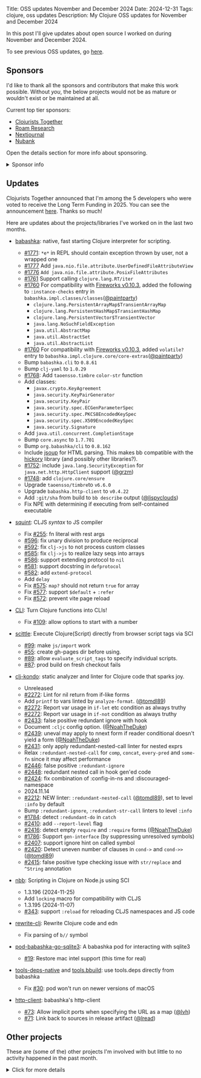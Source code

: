 Title: OSS updates November and December 2024
Date: 2024-12-31
Tags: clojure, oss updates
Description: My Clojure OSS updates for November and December 2024

In this post I'll give updates about open source I worked on during November and December 2024.

To see previous OSS updates, go [here](https://blog.michielborkent.nl/tags/oss-updates.html).

## Sponsors

I'd like to thank all the sponsors and contributors that make this work
possible. Without _you_, the below projects would not be as mature or wouldn't
exist or be maintained at all.

Current top tier sponsors:

- [Clojurists Together](https://clojuriststogether.org/)
- [Roam Research](https://roamresearch.com/)
- [Nextjournal](https://nextjournal.com/)
- [Nubank](https://nubank.com.br)

Open the details section for more info about sponsoring.

<details>
<summary>Sponsor info</summary>

If you want to ensure that the projects I work on are sustainably maintained,
you can sponsor this work in the following ways. Thank you!

- [Github Sponsors](https://github.com/sponsors/borkdude)
- The [Babaska](https://opencollective.com/babashka) or [Clj-kondo](https://opencollective.com/clj-kondo) OpenCollective
- [Ko-fi](https://ko-fi.com/borkdude)
- [Patreon](https://www.patreon.com/borkdude)
- [Clojurists Together](https://www.clojuriststogether.org/)

On to the projects that I've been working on!
</details>

<!--

sources: https://github.com/borkdude
local ~/dev and ~/dev/babashka dir (since github doesn't show all repos)

- write something about Heart of Clojure and bbslideshow?

-->

## Updates

Clojurists Together announced that I'm among the 5 developers who were voted to receive the Long Term Funding in 2025. You can see the announcement [here](https://www.clojuriststogether.org/news/clojurists-together-2025-long-term-funding-announcement/). Thanks so much!

Here are updates about the projects/libraries I've worked on in the last two months.

- [babashka](https://github.com/babashka/babashka): native, fast starting Clojure interpreter for scripting.
  - [#1771](https://github.com/babashka/babashka/issues/1771): `*e*` in REPL should contain exception thrown by user, not a wrapped one
  - [#1777](https://github.com/babashka/babashka/issues/1777) Add `java.nio.file.attribute.UserDefinedFileAttributeView`
  - [#1776](https://github.com/babashka/babashka/issues/1776) `Add java.nio.file.attribute.PosixFileAttributes`
  - [#1761](https://github.com/babashka/babashka/issues/1761) Support calling `clojure.lang.RT/iter`
  - [#1760](https://github.com/babashka/babashka/issues/1760) For compatibility with [Fireworks v0.10.3](https://github.com/paintparty/fireworks), added the following to `:instance-checks` entry in `babashka.impl.classes/classes`([@paintparty](https://github.com/paintparty))
      - `clojure.lang.PersistentArrayMap$TransientArrayMap`
      - `clojure.lang.PersistentHashMap$TransientHashMap`
      - `clojure.lang.PersistentVector$TransientVector`
      - `java.lang.NoSuchFieldException`
      - `java.util.AbstractMap`
      - `java.util.AbstractSet`
      - `java.util.AbstractList`
  - [#1760](https://github.com/babashka/babashka/issues/1760) For compatibility with [Fireworks v0.10.3](https://github.com/paintparty/fireworks), added `volatile?` entry to `babashka.impl.clojure.core/core-extras`([@paintparty](https://github.com/paintparty))
  - Bump `babashka.cli` to `0.8.61`
  - Bump `clj-yaml` to `1.0.29`
  - [#1768](https://github.com/babashka/babashka/issues/1768): Add `taoensso.timbre` `color-str` function
  - Add classes:
    - `javax.crypto.KeyAgreement`
    - `java.security.KeyPairGenerator`
    - `java.security.KeyPair`
    - `java.security.spec.ECGenParameterSpec`
    - `java.security.spec.PKCS8EncodedKeySpec`
    - `java.security.spec.X509EncodedKeySpec`
    - `java.security.Signature`
  - Add `java.util.concurrent.CompletionStage`
  - Bump `core.async` to `1.7.701`
  - Bump `org.babashka/cli` to `0.8.162`
  - Include [jsoup](https://jsoup.org/) for HTML parsing. This makes bb compatible with the [hickory](https://github.com/clj-commons/hickory) library (and possibly other libraries?).
  - [#1752](https://github.com/babashka/babashka/issues/1752): include `java.lang.SecurityException` for `java.net.http.HttpClient` support ([@grzm](https://github.com/grzm))
  - [#1748](https://github.com/babashka/babashka/issues/1748): add `clojure.core/ensure`
  - Upgrade `taoensso/timbre`to `v6.6.0`
  - Upgrade `babashka.http-client` to `v0.4.22`
  - Add `:git/sha` from build to `bb describe` output ([@lispyclouds](https://github.com/lispyclouds))
  - Fix NPE with determining if executing from self-contained executable

- [squint](https://github.com/squint-cljs/squint): CLJS _syntax_ to JS compiler
  - Fix [#255](https://github.com/squint-cljs/squint/issues/255): fn literal with rest args
  - [#596](https://github.com/squint-cljs/squint/issues/596): fix unary division to produce reciprocal
  - [#592](https://github.com/squint-cljs/squint/issues/592): fix `clj->js` to not process custom classes
  - [#585](https://github.com/squint-cljs/squint/issues/585): fix `clj->js` to realize lazy seqs into arrays
  - [#586](https://github.com/squint-cljs/squint/issues/586): support extending protocol to `nil`
  - [#581](https://github.com/squint-cljs/squint/issues/581): support docstring in `defprotocol`
  - [#582](https://github.com/squint-cljs/squint/issues/582): add `extend-protocol`
  - Add `delay`
  - Fix [#575](https://github.com/squint-cljs/squint/issues/575): `map?` should not return `true` for array
  - Fix [#577](https://github.com/squint-cljs/squint/issues/577): support `$default` + `:refer`
  - Fix [#572](https://github.com/squint-cljs/squint/issues/572): prevent vite page reload

- [CLI](https://github.com/babashka/cli): Turn Clojure functions into CLIs!
  - Fix [#109](https://github.com/babashka/cli/issues/109): allow options to start with a number

- [scittle](https://github.com/babashka/scittle): Execute Clojure(Script) directly from browser script tags via SCI
  - [#99](https://github.com/babashka/babashka/issues/99): make `js/import` work
  - [#55](https://github.com/babashka/babashka/issues/55): create gh-pages dir before using.
  - [#89](https://github.com/babashka/babashka/issues/89): allow `evaluate_script_tags` to specify individual scripts.
  - [#87](https://github.com/babashka/scittle/issues/87): prod build on fresh checkout fails


- [clj-kondo](https://github.com/clj-kondo/clj-kondo): static analyzer and linter for Clojure code that sparks joy.<br>
  - Unreleased
  - [#2272](https://github.com/clj-kondo/clj-kondo/issues/2451): Lint for nil return from if-like forms
  - Add `printf` to vars linted by `analyze-format`. ([@tomdl89](https://github.com/tomdl89))
  - [#2272](https://github.com/clj-kondo/clj-kondo/issues/2272): Report var usage in `if-let` etc condition as always truthy
  - [#2272](https://github.com/clj-kondo/clj-kondo/issues/2272): Report var usage in `if-not` condition as always truthy
  - [#2433](https://github.com/clj-kondo/clj-kondo/issues/2433): false positive redundant ignore with hook
  - Document `:cljc` config option. ([@NoahTheDuke](https://github.com/NoahTheDuke))
  - [#2439](https://github.com/clj-kondo/clj-kondo/issues/2439): uneval may apply to nnext form if reader conditional doesn't yield a form ([@NoahTheDuke](https://github.com/NoahTheDuke))
  - [#2431](https://github.com/clj-kondo/clj-kondo/issues/2431): only apply redundant-nested-call linter for nested exprs
  - Relax `:redundant-nested-call` for `comp`, `concat`, `every-pred` and `some-fn` since it may affect performance
  - [#2446](https://github.com/clj-kondo/clj-kondo/issues/2446): false positive `:redundant-ignore`
  - [#2448](https://github.com/clj-kondo/clj-kondo/issues/2448): redundant nested call in hook gen'ed code
  - [#2424](https://github.com/clj-kondo/clj-kondo/issues/2424): fix combination of :config-in-ns and :discouraged-namespace
  - 2024.11.14
  - [#2212](https://github.com/clj-kondo/clj-kondo/issues/2212): NEW linter: `:redundant-nested-call` ([@tomdl89](https://github.com/tomdl89)), set to level `:info` by default
  - Bump `:redundant-ignore`, `:redundant-str-call` linters to level `:info`
  - [#1784](https://github.com/clj-kondo/clj-kondo/issues/1784): detect `:redundant-do` in `catch`
  - [#2410](https://github.com/clj-kondo/clj-kondo/issues/2410): add `--report-level` flag
  - [#2416](https://github.com/clj-kondo/clj-kondo/issues/2416): detect empty `require` and `:require` forms ([@NoahTheDuke](https://github.com/NoahTheDuke))
  - [#1786](https://github.com/clj-kondo/clj-kondo/issues/1786): Support `gen-interface` (by suppressing unresolved symbols)
  - [#2407](https://github.com/clj-kondo/clj-kondo/issues/2407): support ignore hint on called symbol
  - [#2420](https://github.com/clj-kondo/clj-kondo/issues/2420): Detect uneven number of clauses in `cond->` and `cond->>` ([@tomdl89](https://github.com/tomdl89))
  - [#2415](https://github.com/clj-kondo/clj-kondo/issues/2415): false positive type checking issue with `str/replace` and `^String` annotation

- [nbb](https://github.com/babashka/nbb): Scripting in Clojure on Node.js using SCI
  - 1.3.196 (2024-11-25)
  - Add `locking` macro for compatibility with CLJS
  - 1.3.195 (2024-11-07)
  - [#343](https://github.com/babashka/nbb/issues/343): support `:reload` for reloading CLJS namespaces and JS code

- [rewrite-clj](https://github.com/clj-commons/rewrite-clj): Rewrite Clojure code and edn
  - Fix parsing of `b//` symbol

- [pod-babashka-go-sqlite3](https://github.com/babashka/pod-babashka-go-sqlite3): A babashka pod for interacting with sqlite3
  - [#19](https://github.com/babashka/pod-babashka-go-sqlite3/issues/19): Restore mac intel support (this time for real)

- [tools-deps-native](https://github.com/babashka/tools-deps-native) and [tools.bbuild](https://github.com/babashka/tools.bbuild): use tools.deps directly from babashka
  - Fix [#30](https://github.com/babashka/tools-deps-native/issues/30): pod won't run on newer versions of macOS

- [http-client](https://github.com/babashka/http-client): babashka's http-client<br>
  - [#73](https://github.com/babashka/http-client/issues/71): Allow implicit ports when specifying the URL as a map ([@lvh](https://github.com/lvh))
  - [#71](https://github.com/babashka/http-client/issues/71): Link back to sources in release artifact
([@lread](https://github.com/lread))

## Other projects

These are (some of the) other projects I'm involved with but little to no activity
happened in the past month.

<details>
<summary>Click for more details</summary>
- [SCI](https://github.com/babashka/sci): Configurable Clojure/Script interpreter suitable for scr- [cherry](https://github.com/squint-cljs/cherry): Experimental ClojureScript to ES6 module compil- [http-server](https://github.com/babashka/http-server): serve static assets
- [bbin](https://github.com/babashka/bbin): Install any Babashka script or project with one comman
- [sci.configs](https://github.com/babashka/sci.configs): A collection of ready to be used SCI configs.
  - Added a configuration for `cljs.spec.alpha` and related namespaces
- [qualify-methods](https://github.com/borkdude/qualify-methods)
  - Initial release of experimental tool to rewrite instance calls to use fully
    qualified methods (Clojure 1.12 only0
- [clerk](https://github.com/nextjournal/clerk): Moldable Live Programming for Clojure
  - Add support for `:require-cljs` which allows you to use `.cljs` files for render functions
  - Add support for nREPL for developing render functions
- [deps.clj](https://github.com/borkdude/deps.clj): A faithful port of the clojure CLI bash script to Clojure
  - Upgrade/sync with clojure CLI v1.12.0.1479
- [process](https://github.com/babashka/process): Clojure library for shelling out / spawning sub-processes
  - Work has started to support prepending output (in support for babashka parallel tasks). Stay tuned.
- [neil](https://github.com/babashka/neil): A CLI to add common aliases and features to deps.edn-based projects.<br>
- [edamame](https://github.com/borkdude/edamame): Configurable EDN/Clojure parser with location metadata
- [quickdoc](https://github.com/borkdude/quickdoc): Quick and minimal API doc generation for Clojure
- [fs](https://github.com/babashka/fs) - File system utility library for Clojure
- [tools](https://github.com/borkdude/tools): a set of [bbin](https://github.com/babashka/bbin/) installable scripts
- [sci.nrepl](https://github.com/babashka/sci.nrepl): nREPL server for SCI projects that run in the browser
- [html](https://github.com/borkdude/html): Html generation library inspired by squint's html tag
- [rewrite-edn](https://github.com/borkdude/rewrite-edn): Utility lib on top of
  rewrite-clj with common operations to update EDN while preserving whitespace
  and comments
- [instaparse-bb](https://github.com/babashka/instaparse-bb): Use instaparse from babashka
- [babashka.json](https://github.com/babashka/json): babashka JSON library/adapter
- [squint-macros](https://github.com/squint-cljs/squint-macros): a couple of
  macros that stand-in for
  [applied-science/js-interop](https://github.com/applied-science/js-interop)
  and [promesa](https://github.com/funcool/promesa) to make CLJS projects
  compatible with squint and/or cherry.
- [grasp](https://github.com/borkdude/grasp): Grep Clojure code using clojure.spec regexes
- [lein-clj-kondo](https://github.com/clj-kondo/lein-clj-kondo): a leiningen plugin for clj-kondo
- [http-kit](https://github.com/http-kit/http-kit): Simple, high-performance event-driven HTTP client+server for Clojure.
- [babashka.nrepl](https://github.com/babashka/babashka.nrepl): The nREPL server from babashka as a library, so it can be used from other SCI-based CLIs
- [jet](https://github.com/borkdude/jet): CLI to transform between JSON, EDN, YAML and Transit using Clojure
- [pod-babashka-fswatcher](https://github.com/babashka/pod-babashka-fswatcher): babashka filewatcher pod
- [lein2deps](https://github.com/borkdude/lein2deps): leiningen to deps.edn converter
- [sql pods](https://github.com/babashka/babashka-sql-pods): babashka pods for SQL databases
- [cljs-showcase](https://github.com/borkdude/cljs-showcase): Showcase CLJS libs using SCI
- [babashka.book](https://github.com/babashka/book): Babashka manual
- [pod-babashka-buddy](https://github.com/babashka/pod-babashka-buddy): A pod around buddy core (Cryptographic Api for Clojure).
- [gh-release-artifact](https://github.com/borkdude/gh-release-artifact): Upload artifacts to Github releases idempotently
- [carve](https://github.com/borkdude/carve) - Remove unused Clojure vars
- [4ever-clojure](https://github.com/oxalorg/4ever-clojure) - Pure CLJS version of 4clojure, meant to run forever!
- [pod-babashka-lanterna](https://github.com/babashka/pod-babashka-lanterna): Interact with clojure-lanterna from babashka
- [joyride](https://github.com/BetterThanTomorrow/joyride): VSCode CLJS scripting and REPL (via [SCI](https://github.com/babashka/sci))
- [clj2el](https://borkdude.github.io/clj2el/): transpile Clojure to elisp
- [deflet](https://github.com/borkdude/deflet): make let-expressions REPL-friendly!
- [deps.add-lib](https://github.com/borkdude/deps.add-lib): Clojure 1.12's add-lib feature for leiningen and/or other environments without a specific version of the clojure CLI

</details>

